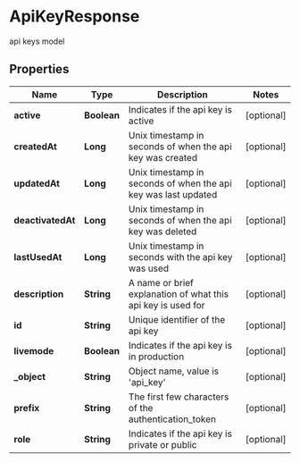 

# ApiKeyResponse

api keys model

## Properties

| Name | Type | Description | Notes |
|------------ | ------------- | ------------- | -------------|
|**active** | **Boolean** | Indicates if the api key is active |  [optional] |
|**createdAt** | **Long** | Unix timestamp in seconds of when the api key was created |  [optional] |
|**updatedAt** | **Long** | Unix timestamp in seconds of when the api key was last updated |  [optional] |
|**deactivatedAt** | **Long** | Unix timestamp in seconds of when the api key was deleted |  [optional] |
|**lastUsedAt** | **Long** | Unix timestamp in seconds with the api key was used |  [optional] |
|**description** | **String** | A name or brief explanation of what this api key is used for |  [optional] |
|**id** | **String** | Unique identifier of the api key |  [optional] |
|**livemode** | **Boolean** | Indicates if the api key is in production |  [optional] |
|**_object** | **String** | Object name, value is &#39;api_key&#39; |  [optional] |
|**prefix** | **String** | The first few characters of the authentication_token |  [optional] |
|**role** | **String** | Indicates if the api key is private or public |  [optional] |



